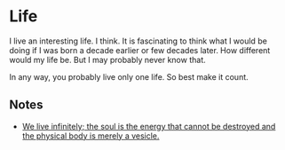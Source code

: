 # Life
I live an interesting life. I think. It is fascinating to think what I would be doing if I was born a decade earlier or few decades later. How different would my life be. But I may probably never know that. 

In any way, you probably live only one life. So best make it count.

## Notes
- [We live infinitely; the soul is the energy that cannot be destroyed and the physical body is merely a vesicle.](https://www.reddit.com/r/DMT/comments/7mnp7f/your_number_one_most_profound_realisation_after/)